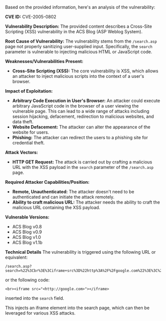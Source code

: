 Based on the provided information, here's an analysis of the vulnerability:

**CVE ID:** CVE-2005-0802

**Vulnerability Description:** The provided content describes a Cross-Site Scripting (XSS) vulnerability in the ACS Blog (ASP Weblog System).

**Root Cause of Vulnerability:** The vulnerability stems from the `/search.asp` page not properly sanitizing user-supplied input. Specifically, the `search` parameter is vulnerable to injecting malicious HTML or JavaScript code.

**Weaknesses/Vulnerabilities Present:**
*   **Cross-Site Scripting (XSS):** The core vulnerability is XSS, which allows an attacker to inject malicious scripts into the context of a user's browser.

**Impact of Exploitation:**
*   **Arbitrary Code Execution in User's Browser:** An attacker could execute arbitrary JavaScript code in the browser of a user viewing the vulnerable page. This can lead to a wide range of attacks including session hijacking, defacement, redirection to malicious websites, and data theft.
*   **Website Defacement:** The attacker can alter the appearance of the website for users.
*   **Phishing:** The attacker can redirect the users to a phishing site for credential theft.

**Attack Vectors:**
*   **HTTP GET Request:** The attack is carried out by crafting a malicious URL with the XSS payload in the `search` parameter of the `/search.asp` page.

**Required Attacker Capabilities/Position:**
*   **Remote, Unauthenticated:** The attacker doesn't need to be authenticated and can initiate the attack remotely.
*   **Ability to craft malicious URL:** The attacker needs the ability to craft the malicious URL containing the XSS payload.

**Vulnerable Versions:**
*   ACS Blog v0.8
*   ACS Blog v0.9
*   ACS Blog v1.0
*   ACS Blog v1.1b

**Technical Details**
The vulnerability is triggered using the following URL or equivalent:
```
/search.asp?search=%22%3Cbr%3E%3Ciframe+src%3D%22http%3A%2F%2Fgoogle.com%22%3E%3C%2Fiframe%3E
```
or the following code:
```
<br><iframe src="<http://google.com>"></iframe>
```
inserted into the `search` field.

This injects an iframe element into the search page, which can then be leveraged for various XSS attacks.